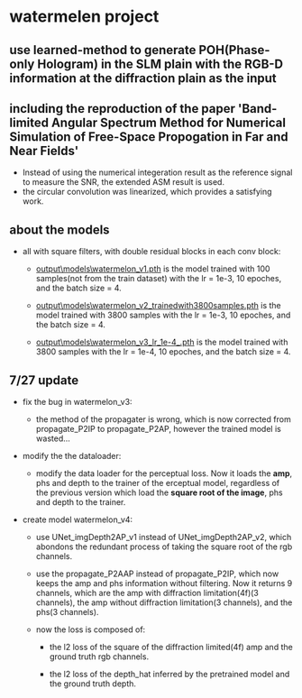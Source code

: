 # watermelen project

## use learned-method to generate POH(Phase-only Hologram) in the SLM plain with the RGB-D information at the diffraction plain as the input

## including the reproduction of the paper 'Band-limited Angular Spectrum Method for Numerical Simulation of Free-Space Propogation in Far and Near Fields'

- Instead of using the numerical integeration result as the reference signal to measure the SNR, the extended ASM result is used.
- the circular convolution was linearized, which provides a satisfying work.

## about the models

- all with square filters, with double residual blocks in each conv block:

  - [output\models\watermelon_v1.pth](output\models\watermelon_v1.pth) is the model trained with 100 samples(not from the train dataset) with the lr = 1e-3, 10 epoches, and the batch size = 4.

  - [output\models\watermelon_v2_trainedwith3800samples.pth](output\models\watermelon_v2_trainedwith3800samples.pth) is the model trained with 3800 samples with the lr = 1e-3, 10 epoches, and the batch size = 4.

  - [output\models\watermelon_v3_lr_1e-4_.pth](output\models\watermelon_v3_lr_1e-4_.pth) is the model trained with 3800 samples with the lr = 1e-4, 10 epoches, and the batch size = 4.

## 7/27 update

- fix the bug in watermelon_v3:
  - the method of the propagater is wrong, which is now corrected from propagate_P2IP to propagate_P2AP, however the trained model is wasted...

- modify the the dataloader:
  - modify the data loader for the perceptual loss. Now it loads the **amp**, phs and depth to the trainer of the erceptual model, regardless of the previous version which load the **square root of the image**, phs and depth to the trainer.

- create model watermelon_v4:
  - use UNet_imgDepth2AP_v1 instead of UNet_imgDepth2AP_v2, which abondons the redundant process of taking the square root of the rgb channels.

  - use the propagate_P2AAP instead of propagate_P2IP, which now keeps the amp and phs information without filtering. Now it returns 9 channels, which are the amp with diffraction limitation(4f)(3 channels), the amp without diffraction limitation(3 channels), and the phs(3 channels).

  - now the loss is composed of:
    - the l2 loss of the square of the diffraction limited(4f) amp and the ground truth rgb channels.

    - the l2 loss of the depth_hat inferred by the pretrained model and the ground truth depth.  
